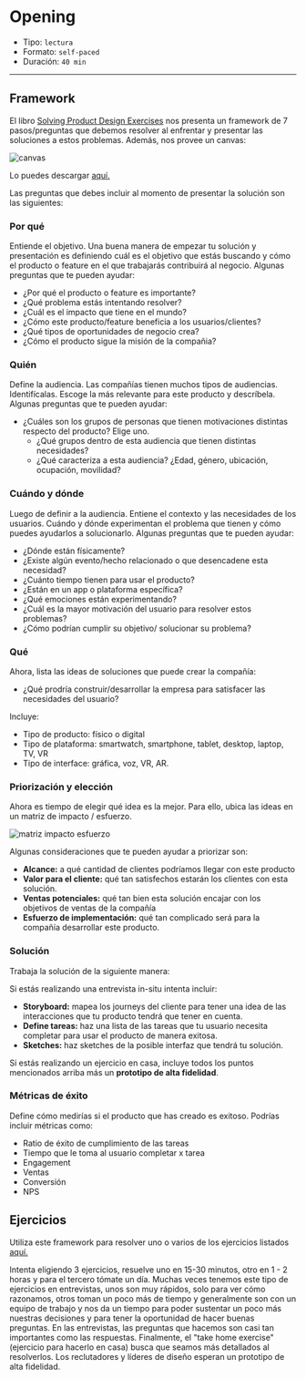# Opening

- Tipo: `lectura`
- Formato: `self-paced`
- Duración: `40 min`

***

## Framework

El libro [Solving Product Design Exercises](https://www.amazon.com/Solving-Product-Design-Exercises-Questions/dp/1977000428/ref=sr_1_1?ie=UTF8&qid=1521240644&sr=8-1&keywords=solving+product+design+exercises)
nos presenta un framework de 7 pasos/preguntas que debemos resolver al enfrentar
y presentar las soluciones a estos problemas. Además, nos provee un canvas:

![canvas](https://lh4.googleusercontent.com/28TFxo-IaBqF7ZRUF6V3_7SoFIelJfKT-SnAYUU4MVzjmz1_04J5bkY6iPLDizKO9IyiuoHKN0ZlG2wkA9KpbE7hxbFTxhwBwb7cm1lgci0zfCMbsboHdOtCPTk2U5ltNhjhOuZLxg8)

Lo puedes descargar [aquí.](https://productdesigninterview.com/canvas/canvas.pdf)

Las preguntas que debes incluir al momento de presentar la solución son las
siguientes:

### Por qué

Entiende el objetivo. Una buena manera de empezar tu solución y presentación es
definiendo cuál es el objetivo que estás buscando y cómo el producto o feature
en el que trabajarás contribuirá al negocio. Algunas preguntas que te pueden
ayudar:

- ¿Por qué el producto o feature es importante?
- ¿Qué problema estás intentando resolver?
- ¿Cuál es el impacto que tiene en el mundo?
- ¿Cómo este producto/feature beneficia a los usuarios/clientes?
- ¿Qué tipos de oportunidades de negocio crea?
- ¿Cómo el producto sigue la misión de la compañia?

### Quién

Define la audiencia. Las compañías tienen muchos tipos de audiencias.
Identifícalas. Escoge la más relevante para este producto y descríbela. Algunas
preguntas que te pueden ayudar:

- ¿Cuáles son los grupos de personas que tienen motivaciones distintas respecto
  del producto? Elige uno.
  * ¿Qué grupos dentro de esta audiencia que tienen distintas necesidades?
  * ¿Qué caracteriza a esta audiencia? ¿Edad, género, ubicación, ocupación,
    movilidad?

### Cuándo y dónde

Luego de definir a la audiencia. Entiene el contexto y las necesidades de los
usuarios. Cuándo y dónde experimentan el problema que tienen y cómo puedes
ayudarlos a solucionarlo. Algunas preguntas que te pueden ayudar:

- ¿Dónde están físicamente?
- ¿Existe algún evento/hecho relacionado o que desencadene esta necesidad?
- ¿Cuánto tiempo tienen para usar el producto?
- ¿Están en un app o plataforma específica?
- ¿Qué emociones están experimentando?
- ¿Cuál es la mayor motivación del usuario para resolver estos problemas?
- ¿Cómo podrían cumplir su objetivo/ solucionar su problema?

### Qué

Ahora, lista las ideas de soluciones que puede crear la compañía:

- ¿Qué prodría construir/desarrollar la empresa para satisfacer las necesidades
  del usuario?

Incluye:

- Tipo de producto: físico o digital
- Tipo de plataforma: smartwatch, smartphone, tablet, desktop, laptop, TV, VR
- Tipo de interface: gráfica, voz, VR, AR.

### Priorización y elección

Ahora es tiempo de elegir qué idea es la mejor. Para ello, ubica las ideas en un
matriz de impacto / esfuerzo.

![matriz impacto esfuerzo](https://lh3.googleusercontent.com/CI5Xag2RVvxXpIDAFeA8RJILNbxl00iKTeqnoZRtkEWhRqohHcuH0JOvIzwYOn13wro5flNMJ-3DUq7vrMEPnNYkZbmLFo_iwUSBcTBIHbvWZNqbB55cogf_qagKOtw2CDNOOGjaHgs)

Algunas consideraciones que te pueden ayudar a priorizar son:

- **Alcance:** a qué cantidad de clientes podríamos llegar con este producto
- **Valor para el cliente:** qué tan satisfechos estarán los clientes con esta
  solución.
- **Ventas potenciales:** qué tan bien esta solución encajar con los objetivos
  de ventas de la compañía
- **Esfuerzo de implementación:** qué tan complicado será para la compañía
  desarrollar este producto.

### Solución

Trabaja la solución de la siguiente manera:

Si estás realizando una entrevista in-situ intenta incluir:

- **Storyboard:** mapea los journeys del cliente para tener una idea de las
  interacciones que tu producto tendrá que tener en cuenta.
- **Define tareas:** haz una lista de las tareas que tu usuario necesita
  completar para usar el producto de manera exitosa.
- **Sketches:** haz sketches de la posible interfaz que tendrá tu solución.

Si estás realizando un ejercicio en casa, incluye todos los puntos mencionados
arriba más un **prototipo de alta fidelidad**.

### Métricas de éxito

Define cómo medirías si el producto que has creado es exitoso. Podrías incluir
métricas como:

- Ratio de éxito de cumplimiento de las tareas
- Tiempo que le toma al usuario completar x tarea
- Engagement
- Ventas
- Conversión
- NPS

## Ejercicios

Utiliza este framework para resolver uno o varios de los ejercicios listados
[aquí.](https://docs.google.com/document/d/1kx5FWjBnSWzwkv8ZDQzFPSFfDtaiEl270YipSFeYEjk/edit?usp=sharing)

Intenta eligiendo 3 ejercicios, resuelve uno en 15-30 minutos, otro en 1 - 2
horas y para el tercero tómate un día. Muchas veces tenemos este tipo de
ejercicios en entrevistas, unos son muy rápidos, solo para ver cómo razonamos,
otros toman un poco más de tiempo y generalmente son con un equipo de trabajo
y nos da un tiempo para poder sustentar un poco más nuestras decisiones y para
tener la oportunidad de hacer buenas preguntas. En las entrevistas, las
preguntas que hacemos son casi tan importantes como las respuestas. Finalmente,
el "take home exercise" (ejercicio para hacerlo en casa) busca que seamos más
detallados al resolverlos. Los reclutadores y líderes de diseño esperan un
prototipo de alta fidelidad.
